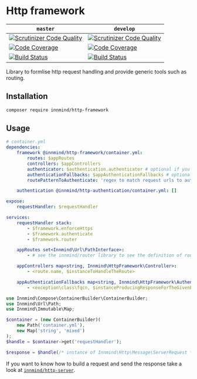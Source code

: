 # Http framework

| `master` | `develop` |
|----------|-----------|
| [![Scrutinizer Code Quality](https://scrutinizer-ci.com/g/Innmind/HttpFramework/badges/quality-score.png?b=master)](https://scrutinizer-ci.com/g/Innmind/HttpFramework/?branch=master) | [![Scrutinizer Code Quality](https://scrutinizer-ci.com/g/Innmind/HttpFramework/badges/quality-score.png?b=develop)](https://scrutinizer-ci.com/g/Innmind/HttpFramework/?branch=develop) |
| [![Code Coverage](https://scrutinizer-ci.com/g/Innmind/HttpFramework/badges/coverage.png?b=master)](https://scrutinizer-ci.com/g/Innmind/HttpFramework/?branch=master) | [![Code Coverage](https://scrutinizer-ci.com/g/Innmind/HttpFramework/badges/coverage.png?b=develop)](https://scrutinizer-ci.com/g/Innmind/HttpFramework/?branch=develop) |
| [![Build Status](https://scrutinizer-ci.com/g/Innmind/HttpFramework/badges/build.png?b=master)](https://scrutinizer-ci.com/g/Innmind/HttpFramework/build-status/master) | [![Build Status](https://scrutinizer-ci.com/g/Innmind/HttpFramework/badges/build.png?b=develop)](https://scrutinizer-ci.com/g/Innmind/HttpFramework/build-status/develop) |

Library to formlise http request handling and provide generic tools such as routing.

## Installation

```sh
composer require innmind/http-framework
```

## Usage

```yaml
# container.yml
dependencies:
    framework @innmind/http-framework/container.yml:
        routes: $appRoutes
        controllers: $appControllers
        authenticator: $authentication.authenticator # optional if you don't need authentication
        authenticationFallbacks: $appAuthenticationFallbacks # optional
        routePatternToAuthenticate: 'regex to match request urls to authenticate' # optional if you don't use authentication

    authentication @innmind/http-authentication/container.yml: []

expose:
    requestHandler: $requestHandler

services:
    requestHandler stack:
        - $framework.enforceHttps
        - $framework.authenticate
        - $framework.router

    appRoutes set<Innmind\Url\PathInterface>:
        - # see the innmind/router library to see the definition of routes

    appControllers map<string, Innmind\HttpFramework\Controller>:
        - <route.name, $instanceToHandleTheRoute>

    appAuthenticationFallbacks map<string, Innmind\HttpFramework\Authenticate\Fallback>:
        - <exception\class\fqcn, $instanceProducingResponseForTheGivenException>
```

```php
use Innmind\Compose\ContainerBuilder\ContainerBuilder;
use Innmind\Url\Path;
use Innmind\Immutable\Map;

$container = (new ContainerBuilder)(
    new Path('container.yml'),
    new Map('string', 'mixed')
);
$handle = $container->get('requestHandler');

$response = $handle(/* instance of Innmind\Http\Message\ServerRequest */);
```

If you want to know how to build a request and send the response take a look at [`innmind/http-server`](https://github.com/Innmind/HttpServer).
